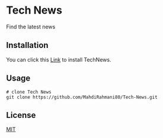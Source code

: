 # Tech News

Find the latest news

## Installation

You can click this [Link](https://github.com/MahdiRahmani80/Tech-News/blob/main/app/release/app-release.apk/) to install TechNews.

## Usage

```
# clone Tech News
git clone https://github.com/MahdiRahmani80/Tech-News.git
```

## License
[MIT](https://choosealicense.com/licenses/mit/)
